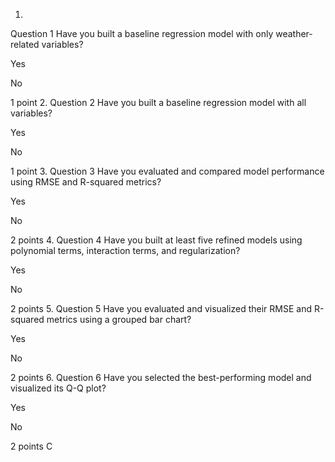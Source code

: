 1.
Question 1
Have you built a baseline regression model with only weather-related variables?



Yes



No


1 point
2.
Question 2
Have you built a baseline regression model with all variables?



Yes



No


1 point
3.
Question 3
Have you evaluated and compared model performance using RMSE and R-squared metrics?



Yes



No


2 points
4.
Question 4
Have you built at least five refined models using polynomial terms, interaction terms, and regularization?



Yes



No


2 points
5.
Question 5
Have you evaluated and visualized their RMSE and R-squared metrics using a grouped bar chart?



Yes



No


2 points
6.
Question 6
Have you selected the best-performing model and visualized its Q-Q plot?



Yes



No


2 points
C